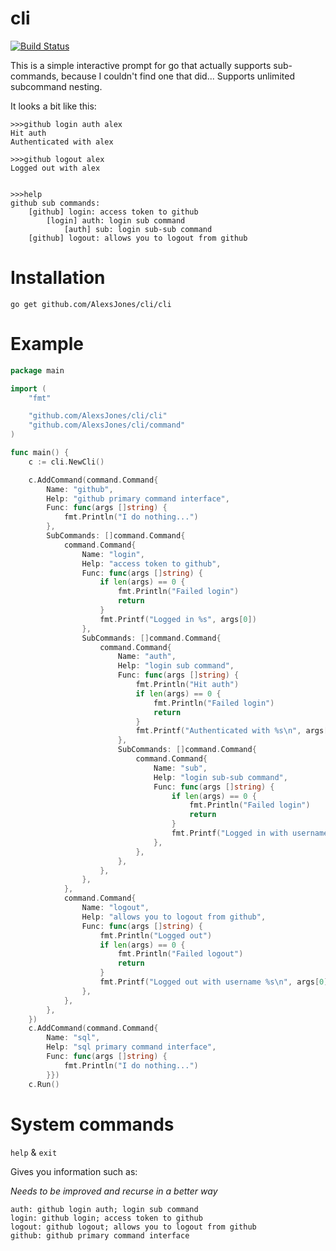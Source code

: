 # cli

[![Build Status](https://travis-ci.org/AlexsJones/cli.svg?branch=master)](https://travis-ci.org/AlexsJones/cli)

This is a simple interactive prompt for go that actually supports sub-commands, because I couldn't find one that did...
Supports unlimited subcommand nesting.

It looks a bit like this:
```
>>>github login auth alex
Hit auth
Authenticated with alex

>>>github logout alex
Logged out with alex


>>>help
github sub commands:
	[github] login: access token to github
		[login] auth: login sub command
			[auth] sub: login sub-sub command
	[github] logout: allows you to logout from github
```


# Installation

```
go get github.com/AlexsJones/cli/cli
```

# Example

```go
package main

import (
	"fmt"

	"github.com/AlexsJones/cli/cli"
	"github.com/AlexsJones/cli/command"
)

func main() {
	c := cli.NewCli()

	c.AddCommand(command.Command{
		Name: "github",
		Help: "github primary command interface",
		Func: func(args []string) {
			fmt.Println("I do nothing...")
		},
		SubCommands: []command.Command{
			command.Command{
				Name: "login",
				Help: "access token to github",
				Func: func(args []string) {
					if len(args) == 0 {
						fmt.Println("Failed login")
						return
					}
					fmt.Printf("Logged in %s", args[0])
				},
				SubCommands: []command.Command{
					command.Command{
						Name: "auth",
						Help: "login sub command",
						Func: func(args []string) {
							fmt.Println("Hit auth")
							if len(args) == 0 {
								fmt.Println("Failed login")
								return
							}
							fmt.Printf("Authenticated with %s\n", args[0])
						},
						SubCommands: []command.Command{
							command.Command{
								Name: "sub",
								Help: "login sub-sub command",
								Func: func(args []string) {
									if len(args) == 0 {
										fmt.Println("Failed login")
										return
									}
									fmt.Printf("Logged in with username %s\n", args[0])
								},
							},
						},
					},
				},
			},
			command.Command{
				Name: "logout",
				Help: "allows you to logout from github",
				Func: func(args []string) {
					fmt.Println("Logged out")
					if len(args) == 0 {
						fmt.Println("Failed logout")
						return
					}
					fmt.Printf("Logged out with username %s\n", args[0])
				},
			},
		},
	})
	c.AddCommand(command.Command{
		Name: "sql",
		Help: "sql primary command interface",
		Func: func(args []string) {
			fmt.Println("I do nothing...")
		}})
	c.Run()
```

# System commands

`help` & `exit`

Gives you information such as:

*Needs to be improved and recurse in a better way*

```
auth: github login auth; login sub command
login: github login; access token to github
logout: github logout; allows you to logout from github
github: github primary command interface

```
